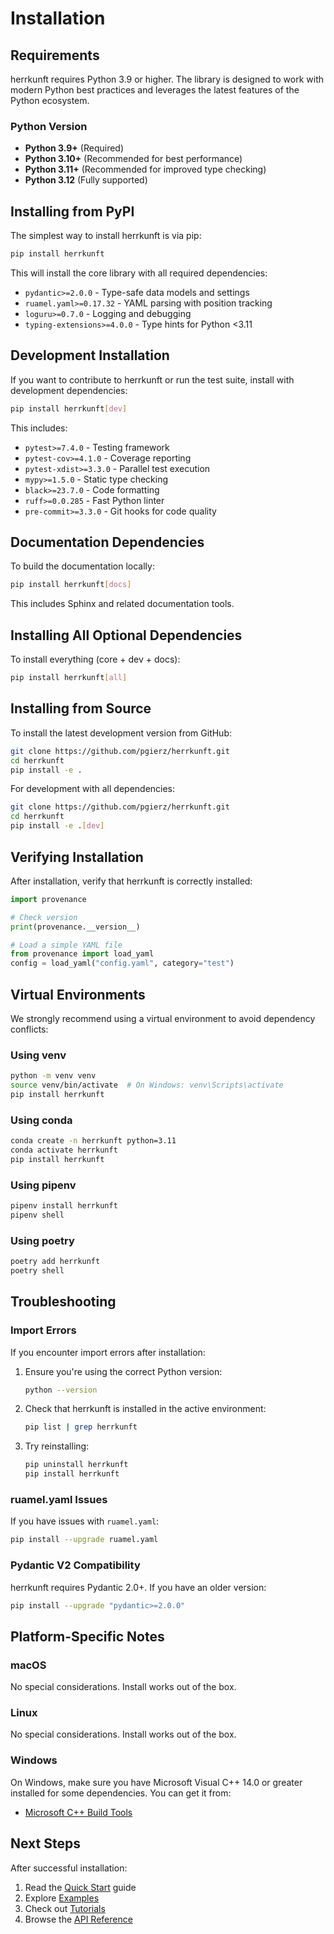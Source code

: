 # Installation

## Requirements

herrkunft requires Python 3.9 or higher. The library is designed to work with modern Python best practices and leverages the latest features of the Python ecosystem.

### Python Version

- **Python 3.9+** (Required)
- **Python 3.10+** (Recommended for best performance)
- **Python 3.11+** (Recommended for improved type checking)
- **Python 3.12** (Fully supported)

## Installing from PyPI

The simplest way to install herrkunft is via pip:

```bash
pip install herrkunft
```

This will install the core library with all required dependencies:
- `pydantic>=2.0.0` - Type-safe data models and settings
- `ruamel.yaml>=0.17.32` - YAML parsing with position tracking
- `loguru>=0.7.0` - Logging and debugging
- `typing-extensions>=4.0.0` - Type hints for Python <3.11

## Development Installation

If you want to contribute to herrkunft or run the test suite, install with development dependencies:

```bash
pip install herrkunft[dev]
```

This includes:
- `pytest>=7.4.0` - Testing framework
- `pytest-cov>=4.1.0` - Coverage reporting
- `pytest-xdist>=3.3.0` - Parallel test execution
- `mypy>=1.5.0` - Static type checking
- `black>=23.7.0` - Code formatting
- `ruff>=0.0.285` - Fast Python linter
- `pre-commit>=3.3.0` - Git hooks for code quality

## Documentation Dependencies

To build the documentation locally:

```bash
pip install herrkunft[docs]
```

This includes Sphinx and related documentation tools.

## Installing All Optional Dependencies

To install everything (core + dev + docs):

```bash
pip install herrkunft[all]
```

## Installing from Source

To install the latest development version from GitHub:

```bash
git clone https://github.com/pgierz/herrkunft.git
cd herrkunft
pip install -e .
```

For development with all dependencies:

```bash
git clone https://github.com/pgierz/herrkunft.git
cd herrkunft
pip install -e .[dev]
```

## Verifying Installation

After installation, verify that herrkunft is correctly installed:

```python
import provenance

# Check version
print(provenance.__version__)

# Load a simple YAML file
from provenance import load_yaml
config = load_yaml("config.yaml", category="test")
```

## Virtual Environments

We strongly recommend using a virtual environment to avoid dependency conflicts:

### Using venv

```bash
python -m venv venv
source venv/bin/activate  # On Windows: venv\Scripts\activate
pip install herrkunft
```

### Using conda

```bash
conda create -n herrkunft python=3.11
conda activate herrkunft
pip install herrkunft
```

### Using pipenv

```bash
pipenv install herrkunft
pipenv shell
```

### Using poetry

```bash
poetry add herrkunft
poetry shell
```

## Troubleshooting

### Import Errors

If you encounter import errors after installation:

1. Ensure you're using the correct Python version:
   ```bash
   python --version
   ```

2. Check that herrkunft is installed in the active environment:
   ```bash
   pip list | grep herrkunft
   ```

3. Try reinstalling:
   ```bash
   pip uninstall herrkunft
   pip install herrkunft
   ```

### ruamel.yaml Issues

If you have issues with `ruamel.yaml`:

```bash
pip install --upgrade ruamel.yaml
```

### Pydantic V2 Compatibility

herrkunft requires Pydantic 2.0+. If you have an older version:

```bash
pip install --upgrade "pydantic>=2.0.0"
```

## Platform-Specific Notes

### macOS

No special considerations. Install works out of the box.

### Linux

No special considerations. Install works out of the box.

### Windows

On Windows, make sure you have Microsoft Visual C++ 14.0 or greater installed for some dependencies. You can get it from:
- [Microsoft C++ Build Tools](https://visualstudio.microsoft.com/visual-cpp-build-tools/)

## Next Steps

After successful installation:

1. Read the [Quick Start](quickstart.md) guide
2. Explore [Examples](examples.md)
3. Check out [Tutorials](../tutorials/basic-usage.ipynb)
4. Browse the [API Reference](../api/core.md)
